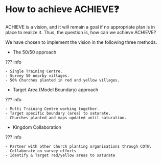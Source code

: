 # How to achieve **ACHIEVE**❓

ACHIEVE is a vision, and it will remain a goal if no appropriate plan is in place to realize it. Thus, the question is, how can we achieve ACHIEVE?

We have chosen to implement the vision in the following three methods.

- The 50/50 approach

??? info

    - Single Training Centre.
    - Survey 50 nearby villages.
    - 50% Churches planted in red and yellow villages.

- Target Area (Model Boundary) approach

??? info

    - Multi Training Centre working together.
    - Target specific boundary (area) to saturate.
    - Churches planted and maps updated until saturation.

- Kingdom Collaboration

??? info

    - Partner with other church planting organisations through COTW.
    - Collaborate on survey efforts
    - Identify & Target red/yellow areas to saturate
